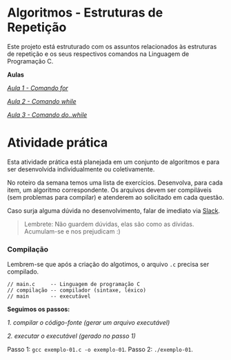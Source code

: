 # Algoritmos - Estruturas de Repetição

Este projeto está estruturado com os assuntos relacionados às estruturas de repetição e os seus respectivos comandos na Linguagem de Programação C.

**Aulas**

*[Aula 1 - Comando for ](https://github.com/ifpb-disciplinas-2022-1/controle-algoritmos-repeticao/commit/97d1ff42906c111c0a283dc08906a23661fbcf4b)*

*[Aula 2 - Comando while ](https://github.com/ifpb-disciplinas-2022-1/controle-algoritmos-repeticao/commit/9b74a6107c03a8082962a49890ee5387972dd2dc)*

*[Aula 3 - Comando do..while ](https://github.com/ifpb-disciplinas-2022-1/controle-algoritmos-repeticao/commit/20822240fd2129d97894be29a2b6db5b32efe1bb)*



# Atividade prática

Esta atividade prática está planejada em um conjunto de algoritmos e para ser desenvolvida individualmente ou coletivamente. 

No roteiro da semana temos uma lista de exercícios. Desenvolva, para cada item, um algoritmo correspondente. Os arquivos devem ser compiláveis (sem problemas para compilar) e atenderem ao solicitado em cada questão.

Caso surja alguma dúvida no desenvolvimento, falar de imediato via [Slack](https://ifpb20221-algoritmos.slack.com/archives/C03GJMT6A9W).  

> Lembrete: Não guardem dúvidas, elas são como as dívidas. Acumulam-se e nos prejudicam :)

### Compilação

Lembrem-se que após a criação do algotimos, o arquivo `.c` precisa ser compilado.

```
// main.c     -- Linguagem de programação C
// compilação -- compilador (sintaxe, léxico)
// main       -- executável
```

**Seguimos os passos:**

*1. compilar o código-fonte (gerar um arquivo executável)*

*2. executar o executável (gerado no passo 1)*

Passo 1: `gcc exemplo-01.c -o exemplo-01`.
Passo 2: `./exemplo-01`.
